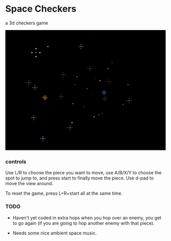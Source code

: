 # Space Checkers
a 3d checkers game

![Picture of star quest war](https://github.com/lowagner/lowagner.github.io/blob/master/i/check3d.png)


### controls

Use L/R to choose the piece you want to move, use A/B/X/Y to choose the spot to jump to, 
and press start to finally move the piece.  Use d-pad to move the view around.

To reset the game, press L+R+start all at the same time.



### TODO

* Haven't yet coded in extra hops when you hop over an enemy, you get to go again (if you
are going to hop another enemy with that piece).

* Needs some nice ambient space music.

